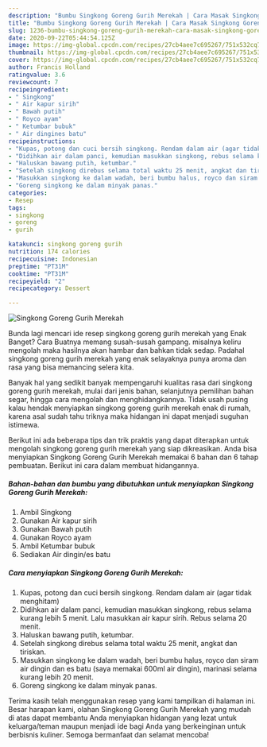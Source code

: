 ```yaml
---
description: "Bumbu Singkong Goreng Gurih Merekah | Cara Masak Singkong Goreng Gurih Merekah Yang Sempurna"
title: "Bumbu Singkong Goreng Gurih Merekah | Cara Masak Singkong Goreng Gurih Merekah Yang Sempurna"
slug: 1236-bumbu-singkong-goreng-gurih-merekah-cara-masak-singkong-goreng-gurih-merekah-yang-sempurna
date: 2020-09-22T05:44:54.125Z
image: https://img-global.cpcdn.com/recipes/27cb4aee7c695267/751x532cq70/singkong-goreng-gurih-merekah-foto-resep-utama.jpg
thumbnail: https://img-global.cpcdn.com/recipes/27cb4aee7c695267/751x532cq70/singkong-goreng-gurih-merekah-foto-resep-utama.jpg
cover: https://img-global.cpcdn.com/recipes/27cb4aee7c695267/751x532cq70/singkong-goreng-gurih-merekah-foto-resep-utama.jpg
author: Francis Holland
ratingvalue: 3.6
reviewcount: 7
recipeingredient:
- " Singkong"
- " Air kapur sirih"
- " Bawah putih"
- " Royco ayam"
- " Ketumbar bubuk"
- " Air dingines batu"
recipeinstructions:
- "Kupas, potong dan cuci bersih singkong. Rendam dalam air (agar tidak menghitam)"
- "Didihkan air dalam panci, kemudian masukkan singkong, rebus selama kurang lebih 5 menit. Lalu masukkan air kapur sirih. Rebus selama 20 menit."
- "Haluskan bawang putih, ketumbar."
- "Setelah singkong direbus selama total waktu 25 menit, angkat dan tiriskan."
- "Masukkan singkong ke dalam wadah, beri bumbu halus, royco dan siram air dingin dan es batu (saya memakai 600ml air dingin), marinasi selama kurang lebih 20 menit."
- "Goreng singkong ke dalam minyak panas."
categories:
- Resep
tags:
- singkong
- goreng
- gurih

katakunci: singkong goreng gurih 
nutrition: 174 calories
recipecuisine: Indonesian
preptime: "PT31M"
cooktime: "PT31M"
recipeyield: "2"
recipecategory: Dessert

---
```



![Singkong Goreng Gurih Merekah](https://img-global.cpcdn.com/recipes/27cb4aee7c695267/751x532cq70/singkong-goreng-gurih-merekah-foto-resep-utama.jpg)

Bunda lagi mencari ide resep singkong goreng gurih merekah yang Enak Banget? Cara Buatnya memang susah-susah gampang. misalnya keliru mengolah maka hasilnya akan hambar dan bahkan tidak sedap. Padahal singkong goreng gurih merekah yang enak selayaknya punya aroma dan rasa yang bisa memancing selera kita.

Banyak hal yang sedikit banyak mempengaruhi kualitas rasa dari singkong goreng gurih merekah, mulai dari jenis bahan, selanjutnya pemilihan bahan segar, hingga cara mengolah dan menghidangkannya. Tidak usah pusing kalau hendak menyiapkan singkong goreng gurih merekah enak di rumah, karena asal sudah tahu triknya maka hidangan ini dapat menjadi suguhan istimewa.




Berikut ini ada beberapa tips dan trik praktis yang dapat diterapkan untuk mengolah singkong goreng gurih merekah yang siap dikreasikan. Anda bisa menyiapkan Singkong Goreng Gurih Merekah memakai 6 bahan dan 6 tahap pembuatan. Berikut ini cara dalam membuat hidangannya.

<!--inarticleads1-->

##### Bahan-bahan dan bumbu yang dibutuhkan untuk menyiapkan Singkong Goreng Gurih Merekah:

1. Ambil  Singkong
1. Gunakan  Air kapur sirih
1. Gunakan  Bawah putih
1. Gunakan  Royco ayam
1. Ambil  Ketumbar bubuk
1. Sediakan  Air dingin/es batu




<!--inarticleads2-->

##### Cara menyiapkan Singkong Goreng Gurih Merekah:

1. Kupas, potong dan cuci bersih singkong. Rendam dalam air (agar tidak menghitam)
1. Didihkan air dalam panci, kemudian masukkan singkong, rebus selama kurang lebih 5 menit. Lalu masukkan air kapur sirih. Rebus selama 20 menit.
1. Haluskan bawang putih, ketumbar.
1. Setelah singkong direbus selama total waktu 25 menit, angkat dan tiriskan.
1. Masukkan singkong ke dalam wadah, beri bumbu halus, royco dan siram air dingin dan es batu (saya memakai 600ml air dingin), marinasi selama kurang lebih 20 menit.
1. Goreng singkong ke dalam minyak panas.




Terima kasih telah menggunakan resep yang kami tampilkan di halaman ini. Besar harapan kami, olahan Singkong Goreng Gurih Merekah yang mudah di atas dapat membantu Anda menyiapkan hidangan yang lezat untuk keluarga/teman maupun menjadi ide bagi Anda yang berkeinginan untuk berbisnis kuliner. Semoga bermanfaat dan selamat mencoba!
